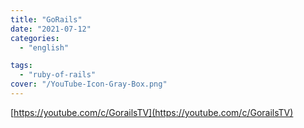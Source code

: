 ```yaml
---
title: "GoRails"
date: "2021-07-12"
categories:
  - "english"

tags:
  - "ruby-of-rails"
cover: "/YouTube-Icon-Gray-Box.png"
---
```


[https://youtube.com/c/GorailsTV](https://youtube.com/c/GorailsTV)
